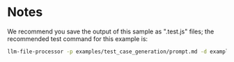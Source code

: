 # Notes

We recommend you save the output of this sample as ".test.js" files; the recommended test command for this example is:

```bash
llm-file-processor -p examples/test_case_generation/prompt.md -d examples/test_case_generation/files --insert-before-ext '.test'
```

